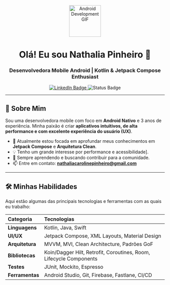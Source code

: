 <div align="center">
    <img src="https://media.giphy.com/media/LmN8EsgoaFjngwF0aX/giphy.gif" alt="Android Development GIF" width="100"/>
    <h1>Olá! Eu sou Nathalia Pinheiro 👋</h1>
    <h3>Desenvolvedora Mobile Android | Kotlin & Jetpack Compose Enthusiast</h3>
    <a href="[[Link do seu LinkedIn](https://www.linkedin.com/in/nathaliacarolinepinheiro/?utm_source=share&utm_campaign=share_via&utm_content=profile&utm_medium=ios_app)]">
    <img src="https://img.shields.io/badge/LinkedIn-0077B5?style=for-the-badge&logo=linkedin&logoColor=white" alt="LinkedIn Badge"/>
    </a>
    <img src="https://img.shields.io/badge/Status-Buscando%20Oportunidade-00A9FF?style=for-the-badge" alt="Status Badge"/>
</div>

---

## 🚀 Sobre Mim

Sou uma desenvolvedora mobile com foco em **Android Nativo** e 3 anos de experiência. Minha paixão é criar **aplicativos intuitivos, de alta performance e com excelente experiência do usuário (UX)**.

* 🔭 Atualmente estou focada em aprofundar meus conhecimentos em **Jetpack Compose** e **Arquitetura Clean**.
* 💡 Tenho um grande interesse por performance e acessibilidade].
* 🌱 Sempre aprendendo e buscando contribuir para a comunidade.
* 📫 Entre em contato: **nathaliacarolinepinheiro@gmail.com**

---

## 🛠️ Minhas Habilidades

Aqui estão algumas das principais tecnologias e ferramentas com as quais eu trabalho:

| Categoria | Tecnologias |
| :--- | :--- |
| **Linguagens** | Kotlin, Java, Swift |
| **UI/UX** | Jetpack Compose, XML Layouts, Material Design |
| **Arquitetura** | MVVM, MVI, Clean Architecture, Padrões GoF |
| **Bibliotecas** | Koin/Dagger Hilt, Retrofit, Coroutines, Room, Lifecycle Components |
| **Testes** | JUnit, Mockito, Espresso |
| **Ferramentas** | Android Studio, Git, Firebase, Fastlane, CI/CD |

